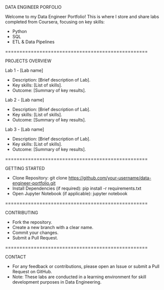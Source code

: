 DATA ENGINEER PORFOLIO

Welcome to my Data Engineer Portfolio! This is where I store and share labs completed from Coursera, focusing on key skills:
- Python
- SQL
- ETL & Data Pipelines

==================================================

PROJECTS OVERVIEW

Lab 1 - [Lab name]
- Description: [Brief description of Lab].
- Key skills: [List of skills].
- Outcome: [Summary of key results].

Lab 2 - [Lab name]
- Description: [Brief description of Lab].
- Key skills: [List of skills].
- Outcome: [Summary of key results].

Lab 3 - [Lab name]
- Description: [Brief description of Lab].
- Key skills: [List of skills].
- Outcome: [Summary of key results].

==================================================

GETTING STARTED

- Clone Repository: git clone https://github.com/your-username/data-engineer-portfolio.git
- Install Dependencies (if required): pip install -r requirements.txt
- Open Jupyter Notebook (if applicable): jupyter notebook

==================================================

CONTRIBUTING

- Fork the repository.
- Create a new branch with a clear name.
- Commit your changes.
- Submit a Pull Request.


==================================================

CONTACT

- For any feedback or contributions, please open an Issue or submit a Pull Request on GitHub.
- Note: These labs are conducted in a learning environment for skill development purposes in Data Engineering.
